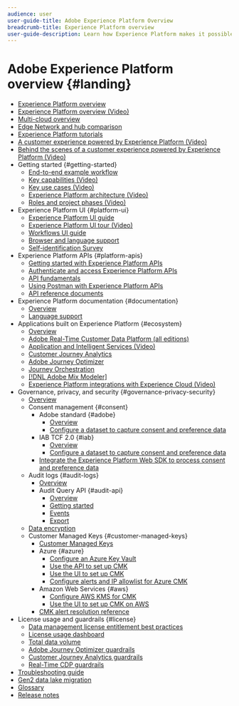 ```yaml
---
audience: user
user-guide-title: Adobe Experience Platform Overview
breadcrumb-title: Experience Platform overview
user-guide-description: Learn how Experience Platform makes it possible to deliver personalized experiences to your customers in real time with guides, documentation, and tutorials.
---
```


# Adobe Experience Platform overview {#landing}

* [Experience Platform overview](home.md)
* [Experience Platform overview (Video)](video/platform-overview.md)
* [Multi-cloud overview](multi-cloud.md)
* [Edge Network and hub comparison](./edge-and-hub-comparison.md)
* [Experience Platform tutorials](https://experienceleague.adobe.com/docs/platform-learn/tutorials/overview.html)
* [A customer experience powered by Experience Platform (Video)](video/customer-experience.md)
* [Behind the scenes of a customer experience powered by Experience Platform (Video)](video/customer-experience-bts.md)
* Getting started {#getting-started}
  * [End-to-end example workflow](end-to-end-tutorial.md)
  * [Key capabilities (Video)](video/key-capabilities.md)
  * [Key use cases (Video)](video/platform-use-cases.md)
  * [Experience Platform architecture (Video)](video/platform-architecture.md)
  * [Roles and project phases (Video)](video/roles-project-phases.md)
* Experience Platform UI {#platform-ui}
  * [Experience Platform UI guide](ui-guide.md)
  * [Experience Platform UI tour (Video)](video/platform-ui.md)
  * [Workflows UI guide](workflows.md)
  * [Browser and language support](browser-language-support.md)
  * [Self-identification Survey](self-identification.md)
* Experience Platform APIs {#platform-apis}
  * [Getting started with Experience Platform APIs](api-guide.md)
  * [Authenticate and access Experience Platform APIs](api-authentication.md)
  * [API fundamentals](api-fundamentals.md)
  * [Using Postman with Experience Platform APIs](postman.md)
  * [API reference documents](https://www.adobe.com/go/platform-api-reference-en)
* Experience Platform documentation {#documentation}
  * [Overview](documentation/overview.md)
  * [Language support](documentation/language-support.md)
* Applications built on Experience Platform {#ecosystem}
  * [Overview](application-services.md)
  * [Adobe Real-Time Customer Data Platform (all editions)](https://experienceleague.adobe.com/docs/real-time-customer-data-platform.html)
  * [Application and Intelligent Services (Video)](video/application-intelligent-services.md)
  * [Customer Journey Analytics](https://experienceleague.adobe.com/docs/customer-journey-analytics.html)
  * [Adobe Journey Optimizer](https://experienceleague.adobe.com/docs/journey-optimizer.html)
  * [Journey Orchestration](https://experienceleague.adobe.com/docs/journey-orchestration.html)
  * [[!DNL Adobe Mix Modeler]](https://experienceleague.adobe.com/docs/mix-modeler.html)
  * [Experience Platform integrations with Experience Cloud (Video)](video/experience-cloud-integrations.md)
* Governance, privacy, and security {#governance-privacy-security}
  * [Overview](./governance-privacy-security/overview.md)
  * Consent management {#consent}
    * Adobe standard {#adobe}
      * [Overview](./governance-privacy-security/consent/adobe/overview.md)
      * [Configure a dataset to capture consent and preference data](./governance-privacy-security/consent/adobe/dataset.md)
    * IAB TCF 2.0 {#iab}
      * [Overview](./governance-privacy-security/consent/iab/overview.md)
      * [Configure a dataset to capture consent and preference data](./governance-privacy-security/consent/iab/dataset.md)
    * [Integrate the Experience Platform Web SDK to process consent and preference data](./governance-privacy-security/consent/sdk.md) 
  * Audit logs {#audit-logs}
    * [Overview](./governance-privacy-security/audit-logs/overview.md)
    * Audit Query API {#audit-api}
      * [Overview](./governance-privacy-security/audit-logs/api/overview.md)
      * [Getting started](./governance-privacy-security/audit-logs/api/getting-started.md)
      * [Events](./governance-privacy-security/audit-logs/api/events.md)
      * [Export](./governance-privacy-security/audit-logs/api/export.md)
  * [Data encryption](./governance-privacy-security/encryption.md)
  * Customer Managed Keys {#customer-managed-keys}
    * [Customer Managed Keys](./governance-privacy-security/customer-managed-keys/overview.md)
    * Azure {#azure}
      * [Configure an Azure Key Vault](./governance-privacy-security/customer-managed-keys/azure/azure-key-vault-config.md)
      * [Use the API to set up CMK](./governance-privacy-security/customer-managed-keys/azure/api-set-up.md)
      * [Use the UI to set up CMK](./governance-privacy-security/customer-managed-keys/azure/ui-set-up.md)
      * [Configure alerts and IP allowlist for Azure CMK](./governance-privacy-security/customer-managed-keys/azure/alerts-and-ip-access.md)
    * Amazon Web Services {#aws}
      * [Configure AWS KMS for CMK](./governance-privacy-security/customer-managed-keys/aws/configure-kms.md)
      * [Use the UI to set up CMK on AWS](./governance-privacy-security/customer-managed-keys/aws/ui-set-up.md)
    * [CMK alert resolution reference](./governance-privacy-security/customer-managed-keys/alert-resolution-reference.md)
* License usage and guardrails {#license}
  * [Data management license entitlement best practices](./license-usage-and-guardrails/data-management-best-practices.md)    
  * [License usage dashboard](./license-usage-and-guardrails/license-usage-dashboard.md)
  * [Total data volume](./license-usage-and-guardrails/total-data-volume.md)
  * [Adobe Journey Optimizer guardrails](https://experienceleague.adobe.com/docs/journey-optimizer/using/get-started/guardrails.html)
  * [Customer Journey Analytics guardrails](https://experienceleague.adobe.com/docs/analytics-platform/using/cja-admin/guardrails.html)
  * [Real-Time CDP guardrails](https://experienceleague.adobe.com/docs/experience-platform/rtcdp/guardrails/overview.html)
* [Troubleshooting guide](troubleshooting.md)
* [Gen2 data lake migration](adls2-gen2-migration.md)
* [Glossary](glossary.md)
* [Release notes](https://experienceleague.adobe.com/en/docs/experience-platform/release-notes/latest)
